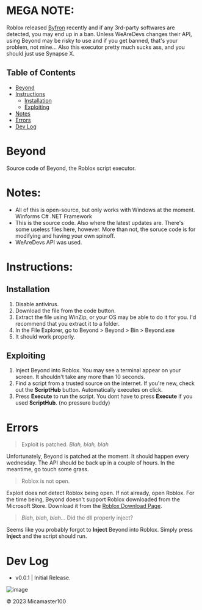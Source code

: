 # MEGA NOTE:
Roblox released [Byfron](https://byfron.com/) recently and if any 3rd-party softwares are detected, you may end up in a ban. Unless WeAreDevs changes their API, using Beyond may be risky to use and if you get banned, that's your problem, not mine...
Also this executor pretty much sucks ass, and you should just use Synapse X.

## Table of Contents
- [Beyond](https://github.com/Micamaster100/Beyond#beyond)
- [Instructions](https://github.com/Micamaster100/Beyond#instructions)
  - [Installation](https://github.com/Micamaster100/Beyond#installation)
  - [Exploiting](https://github.com/Micamaster100/Beyond#exploiting)
- [Notes](https://github.com/Micamaster100/Beyond#notes)
- [Errors](https://github.com/Micamaster100/Beyond#errors)
- [Dev Log](https://github.com/Micamaster100/Beyond#dev-log)
# Beyond
Source code of Beyond, the Roblox script executor.
# Notes:
- All of this is open-source, but only works with Windows at the moment. Winforms C# .NET Framework
- This is the source code. Also where the latest updates are. There's some useless files here, however. More than not, the soruce code is for modifying and having your own spinoff.
- WeAreDevs API was used.

# Instructions:
## Installation
1. Disable antivirus.
2. Download the file from the code button.
3. Extract the file using WinZip, or your OS may be able to do it for you. I'd recommend that you extract it to a folder.
4. In the File Explorer, go to Beyond > Beyond > Bin > Beyond.exe
5. It should work properly.
## Exploiting
1. Inject Beyond into Roblox. You may see a terminal appear on your screen. It shouldn't take any more than 10 seconds.
2. Find a script from a trusted source on the internet. If you're new, check out the **ScriptHub** button. Automatically executes on click.
3. Press **Execute** to run the script. You dont have to press **Execute** if you used **ScriptHub**. (no pressure buddy)
# Errors
> Exploit is patched. _Blah, blah, blah_

Unfortunately, Beyond is patched at the moment. It should happen every wednesday. The API should be back up in a couple of hours. In the meantime, go touch some grass.
> Roblox is not open.

Exploit does not detect Roblox being open. If not already, open Roblox.
For the time being, Beyond doesn't support Roblox downloaded from the Microsoft Store. Download it from the [Roblox Download Page](https://roblox.com/download).

> _Blah, blah, blah..._ Did the dll properly inject?

Seems like you probably forgot to **Inject** Beyond into Roblox. Simply press **Inject** and the script should run.

# Dev Log
- v0.0.1 | Initial Release.

![image](https://user-images.githubusercontent.com/98234233/215294052-c281e622-03a1-4a1a-8079-c77f0ca36a92.png)



© 2023 Micamaster100
